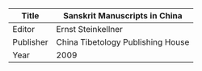 |Title | Sanskrit Manuscripts in China 
| --- | --- 
|Editor | Ernst Steinkellner
|Publisher | China Tibetology Publishing House
|Year | 2009